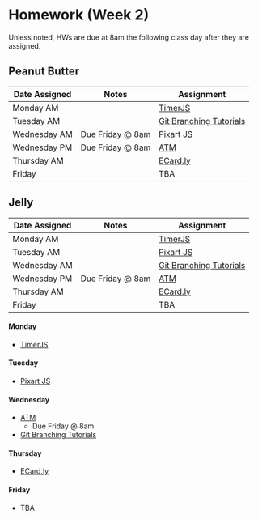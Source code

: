 # Homework (Week 2)
Unless noted, HWs are due at 8am the following class day after they are assigned.

## Peanut Butter

| Date Assigned | Notes                          | Assignment |
|---------------|--------------------------------|------------|
| Monday AM     |                                | [TimerJS](https://github.com/ga-dc/timer_js)           |
| Tuesday AM    |                                | [Git Branching Tutorials](https://github.com/ga-dc/pbj/blob/master/02-intermediate-front-end/git_branching/readme.md#homework)           |
| Wednesday AM  | Due Friday @ 8am               | [Pixart JS](https://github.com/ga-dc/pixart_js)           |
| Wednesday PM  | Due Friday @ 8am               | [ATM](https://github.com/ga-dc/atm)           |
| Thursday  AM  |                                | [ECard.ly](https://github.com/ga-dc/ecardly)           |
| Friday        |                                | TBA          |


## Jelly

| Date Assigned | Notes                          | Assignment |
|---------------|--------------------------------|------------|
| Monday AM     |                                | [TimerJS](https://github.com/ga-dc/timer_js)           |
| Tuesday AM    |                                | [Pixart JS](https://github.com/ga-dc/pixart_js)           |
| Wednesday AM  |                                | [Git Branching Tutorials](https://github.com/ga-dc/pbj/blob/master/02-intermediate-front-end/git_branching/readme.md#homework)           |
| Wednesday PM  | Due Friday @ 8am               | [ATM](https://github.com/ga-dc/atm)           |
| Thursday  AM  |                                | [ECard.ly](https://github.com/ga-dc/ecardly)           |
| Friday        |                                | TBA          |

#### Monday
* [TimerJS](https://github.com/ga-dc/timer_js)

#### Tuesday
* [Pixart JS](https://github.com/ga-dc/pixart_js)

#### Wednesday
* [ATM](https://github.com/ga-dc/atm)
  * Due Friday @ 8am
* [Git Branching Tutorials](https://github.com/ga-dc/pbj/blob/master/02-intermediate-front-end/git_branching/readme.md#homework)

#### Thursday
* [ECard.ly](https://github.com/ga-dc/ecardly)

#### Friday
* TBA
